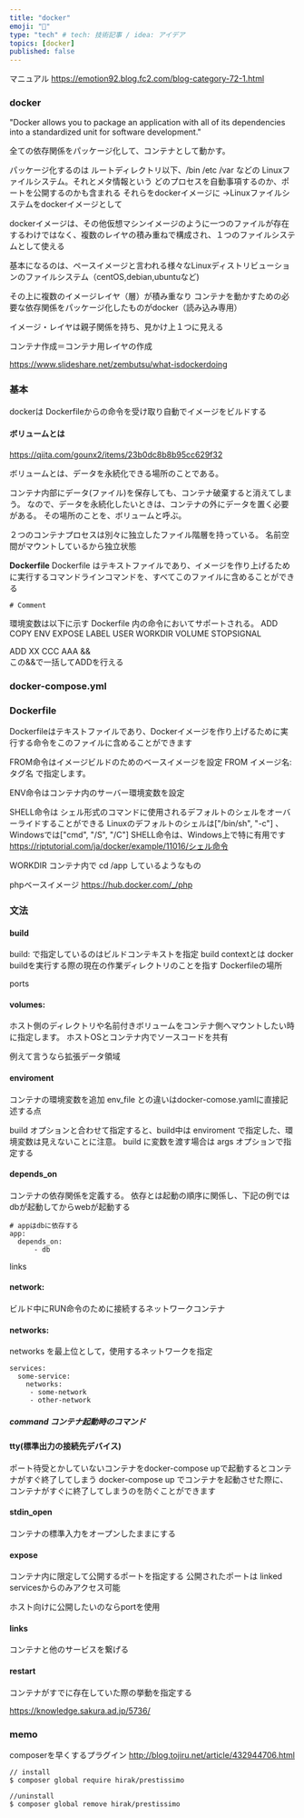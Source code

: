 ```yaml
---
title: "docker"
emoji: "🦁"
type: "tech" # tech: 技術記事 / idea: アイデア
topics: [docker]
published: false
---
```

マニュアル
https://emotion92.blog.fc2.com/blog-category-72-1.html

### docker 
"Docker allows you to package an application with all of its dependencies into a standardized unit for software development."

全ての依存関係をパッケージ化して、コンテナとして動かす。

パッケージ化するのは
ルートディレクトリ以下、/bin /etc /var などの
Linuxファイルシステム。それとメタ情報という
どのプロセスを自動事項するのか、ポートを公開するのかも含まれる
それらをdockerイメージに
→Linuxファイルシステムをdockerイメージとして

dockerイメージは、その他仮想マシンイメージのように一つのファイルが存在するわけではなく、複数のレイヤの積み重ねで構成され、１つのファイルシステムとして使える

基本になるのは、ペースイメージと言われる様々なLinuxディストリビューションのファイルシステム（centOS,debian,ubuntuなど)

その上に複数のイメージレイヤ（層）が積み重なり
コンテナを動かすための必要な依存関係をパッケージ化したものがdocker（読み込み専用）

イメージ・レイヤは親子関係を持ち、見かけ上１つに見える

コンテナ作成＝コンテナ用レイヤの作成

https://www.slideshare.net/zembutsu/what-isdockerdoing
### 基本
dockerは Dockerfileからの命令を受け取り自動でイメージをビルドする

#### ボリュームとは
https://qiita.com/gounx2/items/23b0dc8b8b95cc629f32

ボリュームとは、データを永続化できる場所のことである。

コンテナ内部にデータ(ファイル)を保存しても、コンテナ破棄すると消えてしまう。
なので、データを永続化したいときは、コンテナの外にデータを置く必要がある。
その場所のことを、ボリュームと呼ぶ。

２つのコンテナプロセスは別々に独立したファイル階層を持っている。
名前空間がマウントしているから独立状態

**Dockerfile**
Dockerfile はテキストファイルであり、イメージを作り上げるために実行するコマンドラインコマンドを、すべてこのファイルに含めることができる
```docker:
# Comment
```

環境変数は以下に示す Dockerfile 内の命令においてサポートされる。
ADD
COPY
ENV
EXPOSE
LABEL
USER
WORKDIR
VOLUME
STOPSIGNAL

ADD XX CCC AAA &&\
この&&で一括してADDを行える

### docker-compose.yml

### Dockerfile
Dockerfileはテキストファイルであり、Dockerイメージを作り上げるために実行する命令をこのファイルに含めることができます

FROM命令はイメージビルドのためのベースイメージを設定
FROM イメージ名:タグ名 で指定します。

ENV命令はコンテナ内のサーバー環境変数を設定

SHELL命令は
シェル形式のコマンドに使用されるデフォルトのシェルをオーバーライドすることができる
 Linuxのデフォルトのシェルは["/bin/sh", "-c"] 、Windowsでは["cmd", "/S", "/C"]
 SHELL命令は、Windows上で特に有用です
https://riptutorial.com/ja/docker/example/11016/シェル命令

WORKDIR
コンテナ内で cd /app しているようなもの


phpベースイメージ
https://hub.docker.com/_/php
### 文法
#### build
build: で指定しているのはビルドコンテキストを指定
build contextとは
docker buildを実行する際の現在の作業ディレクトリのことを指す
Dockerfileの場所 

ports
#### volumes: 
ホスト側のディレクトリや名前付きボリュームをコンテナ側へマウントしたい時に指定します。
ホストOSとコンテナ内でソースコードを共有

例えて言うなら拡張データ領域

#### enviroment
コンテナの環境変数を追加
env_file との違いはdocker-comose.yamlに直接記述する点

build オプションと合わせて指定すると、build中は enviroment で指定した、環境変数は見えないことに注意。
build に変数を渡す場合は args オプションで指定する

#### depends_on
コンテナの依存関係を定義する。
依存とは起動の順序に関係し、下記の例ではdbが起動してからwebが起動する
```dockerfile:
# appはdbに依存する
app:
  depends_on:
      - db
```
links

#### network:
ビルド中にRUN命令のために接続するネットワークコンテナ

#### networks:
networks を最上位として，使用するネットワークを指定
```dockerfile:
services:
  some-service:
    networks:
     - some-network
     - other-network
```
##### command コンテナ起動時のコマンド

#### tty(標準出力の接続先デバイス)
ポート待受とかしていないコンテナをdocker-compose upで起動するとコンテナがすぐ終了してしまう
docker-compose up でコンテナを起動させた際に、
コンテナがすぐに終了してしまうのを防ぐことができます

#### stdin_open
コンテナの標準入力をオープンしたままにする
#### expose
コンテナ内に限定して公開するポートを指定する
公開されたポートは linked servicesからのみアクセス可能

ホスト向けに公開したいのならportを使用
 
#### links
コンテナと他のサービスを繋げる

#### restart
コンテナがすでに存在していた際の挙動を指定する

https://knowledge.sakura.ad.jp/5736/

### memo
composerを早くするプラグイン
http://blog.tojiru.net/article/432944706.html

```
// install
$ composer global require hirak/prestissimo

//uninstall 
$ composer global remove hirak/prestissimo
```

